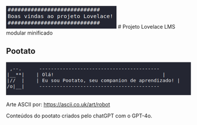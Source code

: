 <img src="/Readme-content/boasvindas.png">
# Projeto Lovelace
LMS modular minificado

## Pootato
<img src="/Readme-content/pootato.png">

Arte ASCII por: https://ascii.co.uk/art/robot

Conteúdos do pootato criados pelo chatGPT com o GPT-4o.


